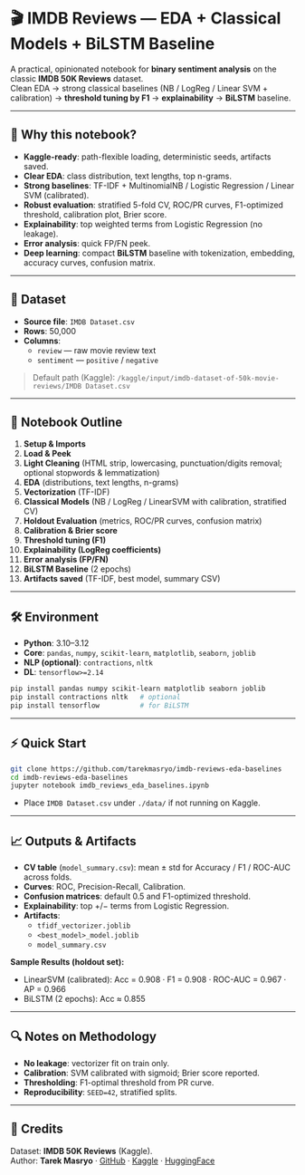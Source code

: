 # 🎬 IMDB Reviews — EDA + Classical Models + BiLSTM Baseline

A practical, opinionated notebook for **binary sentiment analysis** on the classic **IMDB 50K Reviews** dataset.  
Clean EDA → strong classical baselines (NB / LogReg / Linear SVM + calibration) → **threshold tuning by F1** → **explainability** → **BiLSTM** baseline.

---

## 🚀 Why this notebook?
- **Kaggle-ready**: path-flexible loading, deterministic seeds, artifacts saved.  
- **Clear EDA**: class distribution, text lengths, top n-grams.  
- **Strong baselines**: TF-IDF + MultinomialNB / Logistic Regression / Linear SVM (calibrated).  
- **Robust evaluation**: stratified 5-fold CV, ROC/PR curves, F1-optimized threshold, calibration plot, Brier score.  
- **Explainability**: top weighted terms from Logistic Regression (no leakage).  
- **Error analysis**: quick FP/FN peek.  
- **Deep learning**: compact **BiLSTM** baseline with tokenization, embedding, accuracy curves, confusion matrix.  

---

## 📂 Dataset
- **Source file**: `IMDB Dataset.csv`  
- **Rows**: 50,000  
- **Columns**:
  - `review` — raw movie review text  
  - `sentiment` — `positive` / `negative`  

> Default path (Kaggle): `/kaggle/input/imdb-dataset-of-50k-movie-reviews/IMDB Dataset.csv`

---

## 🧱 Notebook Outline
1. **Setup & Imports**  
2. **Load & Peek**  
3. **Light Cleaning** (HTML strip, lowercasing, punctuation/digits removal; optional stopwords & lemmatization)  
4. **EDA** (distributions, text lengths, n-grams)  
5. **Vectorization** (TF-IDF)  
6. **Classical Models** (NB / LogReg / LinearSVM with calibration, stratified CV)  
7. **Holdout Evaluation** (metrics, ROC/PR curves, confusion matrix)  
8. **Calibration & Brier score**  
9. **Threshold tuning (F1)**  
10. **Explainability (LogReg coefficients)**  
11. **Error analysis (FP/FN)**  
12. **BiLSTM Baseline** (2 epochs)  
13. **Artifacts saved** (TF-IDF, best model, summary CSV)  

---

## 🛠️ Environment
- **Python**: 3.10–3.12  
- **Core**: `pandas`, `numpy`, `scikit-learn`, `matplotlib`, `seaborn`, `joblib`  
- **NLP (optional)**: `contractions`, `nltk`  
- **DL**: `tensorflow>=2.14`  

```bash
pip install pandas numpy scikit-learn matplotlib seaborn joblib
pip install contractions nltk   # optional
pip install tensorflow          # for BiLSTM
```

---

## ⚡ Quick Start
```bash
git clone https://github.com/tarekmasryo/imdb-reviews-eda-baselines
cd imdb-reviews-eda-baselines
jupyter notebook imdb_reviews_eda_baselines.ipynb
```

- Place `IMDB Dataset.csv` under `./data/` if not running on Kaggle.

---

## 📈 Outputs & Artifacts
- **CV table** (`model_summary.csv`): mean ± std for Accuracy / F1 / ROC-AUC across folds.  
- **Curves**: ROC, Precision-Recall, Calibration.  
- **Confusion matrices**: default 0.5 and F1-optimized threshold.  
- **Explainability**: top +/− terms from Logistic Regression.  
- **Artifacts**:
  - `tfidf_vectorizer.joblib`
  - `<best_model>_model.joblib`
  - `model_summary.csv`

**Sample Results (holdout set):**  
- LinearSVM (calibrated): Acc = 0.908 · F1 = 0.908 · ROC-AUC = 0.967 · AP = 0.966  
- BiLSTM (2 epochs): Acc ≈ 0.855  

---

## 🔍 Notes on Methodology
- **No leakage**: vectorizer fit on train only.  
- **Calibration**: SVM calibrated with sigmoid; Brier score reported.  
- **Thresholding**: F1-optimal threshold from PR curve.  
- **Reproducibility**: `SEED=42`, stratified splits.  

---


## 🙌 Credits
Dataset: **IMDB 50K Reviews** (Kaggle).  
Author: **Tarek Masryo** · [GitHub](https://github.com/tarekmasryo) · [Kaggle](https://www.kaggle.com/tarekmasryo) · [HuggingFace](https://huggingface.co/TarekMasryo)
